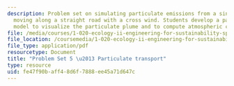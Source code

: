 ```yaml
---
description: Problem set on simulating particulate emissions from a single vehicle
  moving along a straight road with a cross wind. Students develop a particle tracking
  model to visualize the particulate plume and to compute atmospheric concentrations.
file: /media/courses/1-020-ecology-ii-engineering-for-sustainability-spring-2008/fe47f90baff48d6f7888ee45a71d647c_assn5.pdf
file_location: /coursemedia/1-020-ecology-ii-engineering-for-sustainability-spring-2008/fe47f90baff48d6f7888ee45a71d647c_assn5.pdf
file_type: application/pdf
resourcetype: Document
title: "Problem Set 5 \u2013 Particulate transport"
type: resource
uid: fe47f90b-aff4-8d6f-7888-ee45a71d647c
---
```


